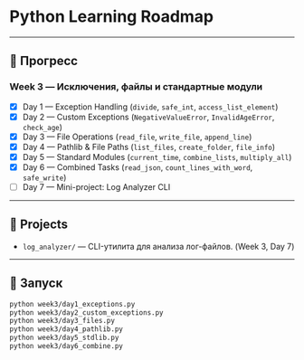 # Python Learning Roadmap

---

## 📅 Прогресс

### Week 3 — Исключения, файлы и стандартные модули
- [x] Day 1 — Exception Handling (`divide`, `safe_int`, `access_list_element`)
- [x] Day 2 — Custom Exceptions (`NegativeValueError`, `InvalidAgeError`, `check_age`)
- [x] Day 3 — File Operations (`read_file`, `write_file`, `append_line`)
- [x] Day 4 — Pathlib & File Paths (`list_files`, `create_folder`, `file_info`)
- [x] Day 5 — Standard Modules (`current_time`, `combine_lists`, `multiply_all`)
- [x] Day 6 — Combined Tasks (`read_json`, `count_lines_with_word`, `safe_write`)
- [ ] Day 7 — Mini-project: Log Analyzer CLI

---

## 📂 Projects
- `log_analyzer/` — CLI-утилита для анализа лог-файлов. (Week 3, Day 7)

---

## 🚀 Запуск
```bash
python week3/day1_exceptions.py
python week3/day2_custom_exceptions.py
python week3/day3_files.py
python week3/day4_pathlib.py
python week3/day5_stdlib.py
python week3/day6_combine.py